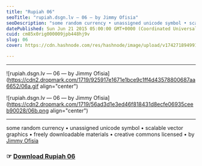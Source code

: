 ```yaml
---
title: "Rupiah 06"
seoTitle: "rupiah.dsgn.lv — 06 — by Jimmy Ofisia"
seoDescription: "some random currency • unassigned unicode symbol • scalable vector graphics • freely downloadable materials • creative commons licensed • by Jimmy Ofisia"
datePublished: Sun Jun 21 2015 05:00:00 GMT+0000 (Coordinated Universal Time)
cuid: cm85x0rig000009jpb448hj9v
slug: 06
cover: https://cdn.hashnode.com/res/hashnode/image/upload/v1742718949917/78bfe6b7-8717-4419-ab19-58523845074c.png

---
```


---

![rupiah.dsgn.lv — 06 — by Jimmy Ofisia](https://cdn2.dropmark.com/1719/925917e1671e1bce9c1ff4d43578800687aa6652/06a.gif align="center")

![rupiah.dsgn.lv — 06 — by Jimmy Ofisia](https://cdn2.dropmark.com/1719/56ad3d1e3ed46f818431d8ecfe06935ceeb90028/06b.png align="center")

---

some random currency • unassigned unicode symbol • scalable vector graphics • freely downloadable materials • creative commons licensed • by [Jimmy Ofisia](https://dsgn.lv)

### ☞ [**Download Rupiah 06**](https://folder.dsgn.lv/b/rupiah06)